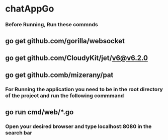 # chatAppGo
### Before Running, Run these commnds
## go get github.com/gorilla/websocket
## go get github.com/CloudyKit/jet/v6@v6.2.0
## go get github.comb/mizerany/pat
### For Running the application you need to be in the root directory of the project and run the following commmand
## go run cmd/web/*.go
### Open your desired browser and type localhost:8080 in the search bar
